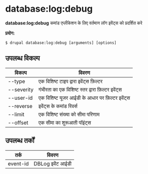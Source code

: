 # database:log:debug
**database:log:debug** कमांड एप्लीकेशन के लिए वर्तमान लॉग इवेंट्स को प्रदर्शित करे

**प्रयोग:**
```
$ drupal database:log:debug [arguments] [options] 
```

## उपलब्ध विकल्प
विकल्प | विवरण
-------|-------------
--type | एक विशिष्ट टाइप द्वारा इवेंट्स फ़िल्टर
--severity | गंभीरता का एक विशिष्ट स्तर द्वारा फ़िल्टर इवेंट्स
--user-id | एक विशिष्ट यूजर आईडी के आधार पर फ़िल्टर इवेंट्स
--reverse | इवेंट्स के कमांड रिवर्स
--limit | एक विशिष्ट संख्या को सीमा परिणाम
--offset | एक सीमा का शुरूआती पॉइंट्स

## उपलब्ध तर्कों
तर्क | विवरण
---------|-------------
event-id | DBLog इवेंट आईडी
